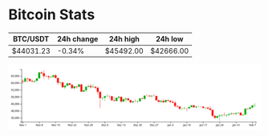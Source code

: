 # Bitcoin Stats

BTC/USDT|24h change|24h high|24h low|
|---|---|---|---|
|$44031.23|-0.34%|$45492.00|$42666.00|

<img src="./chart.svg">
